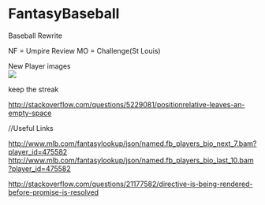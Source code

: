 # FantasyBaseball
Baseball Rewrite

NF = Umpire Review
MO = Challenge(St Louis)

New Player images
<code>
<img src="http://gdx.mlb.com/images/gameday/mugshots/mlb/605113@2x.jpg" onerror="this.src='http://mlb.mlb.com/images/players/silhouettes/generic_mug@2x.png';">
</code>

keep the streak

http://stackoverflow.com/questions/5229081/positionrelative-leaves-an-empty-space

//Useful Links

http://www.mlb.com/fantasylookup/json/named.fb_players_bio_next_7.bam?player_id=475582
http://www.mlb.com/fantasylookup/json/named.fb_players_bio_last_10.bam?player_id=475582

http://stackoverflow.com/questions/21177582/directive-is-being-rendered-before-promise-is-resolved

